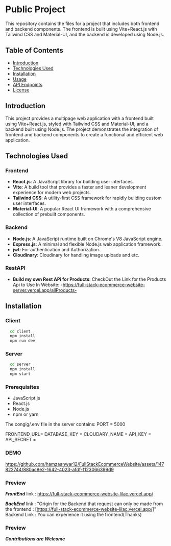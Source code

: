 # Public Project

This repository contains the files for a project that includes both frontend and backend components. The frontend is built using Vite+React.js with Tailwind CSS and Material-UI, and the backend is developed using Node.js.

## Table of Contents

- [Introduction](#introduction)
- [Technologies Used](#technologies-used)
- [Installation](#installation)
- [Usage](#usage)
- [API Endpoints](#api-endpoints)
- [License](#license)

## Introduction

This project provides a multipage web application with a frontend built using Vite+React.js, styled with Tailwind CSS and Material-UI, and a backend built using Node.js. The project demonstrates the integration of frontend and backend components to create a functional and efficient web application.


## Technologies Used

### Frontend
- **React.js**: A JavaScript library for building user interfaces.
- **Vite**: A build tool that provides a faster and leaner development experience for modern web projects.
- **Tailwind CSS**: A utility-first CSS framework for rapidly building custom user interfaces.
- **Material-UI**: A popular React UI framework with a comprehensive collection of prebuilt components.

### Backend
- **Node.js**: A JavaScript runtime built on Chrome's V8 JavaScript engine.
- **Express.js**: A minimal and flexible Node.js web application framework.
- **jwt**: For authentication and Authorization.
- **Cloudinary**: Cloudinary for handling image uploads and etc.

### RestAPI
- **Build my own Rest APi for Products**:
  CheckOut the Link for the Products Api to Use In Website:
-https://full-stack-ecommerce-website-server.vercel.app/allProducts-

## Installation

### Client
```sh
  cd client
  npm install
  npm run dev
```

### Server
```sh
  cd server
  npm install
  npm start
```


### Prerequisites
- JavaScript.js
- React.js
- Node.js
- npm or yarn

The congig/.env file in the server contains:
PORT = 5000

FRONTEND_URL= 
DATABASE_KEY = 
CLOUDARY_NAME = 
API_KEY = 
API_SECRET = 

### DEMO

https://github.com/hamzaanwar12/FullStackEcommerceWebsite/assets/147822744/880ac8e2-1642-4023-afdf-f123066399d9

### Preview
***FrontEnd***
link : https://full-stack-ecommerce-website-lilac.vercel.app/

***BackEnd***
link : "Origin for the Backend that request can only be made from the frontend : [https://full-stack-ecommerce-website-lilac.vercel.app/]" Backend Link : You can experience it using the frontend(Thanks)

### Preview
***Contributions are Welcome***
